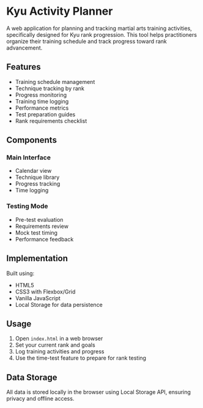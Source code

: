 # Kyu Activity Planner

A web application for planning and tracking martial arts training activities, specifically designed for Kyu rank progression. This tool helps practitioners organize their training schedule and track progress toward rank advancement.

## Features

- Training schedule management
- Technique tracking by rank
- Progress monitoring
- Training time logging
- Performance metrics
- Test preparation guides
- Rank requirements checklist

## Components

### Main Interface
- Calendar view
- Technique library
- Progress tracking
- Time logging

### Testing Mode
- Pre-test evaluation
- Requirements review
- Mock test timing
- Performance feedback

## Implementation

Built using:
- HTML5
- CSS3 with Flexbox/Grid
- Vanilla JavaScript
- Local Storage for data persistence

## Usage

1. Open `index.html` in a web browser
2. Set your current rank and goals
3. Log training activities and progress
4. Use the time-test feature to prepare for rank testing

## Data Storage

All data is stored locally in the browser using Local Storage API, ensuring privacy and offline access.

